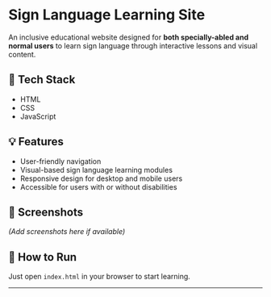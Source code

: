 # Sign Language Learning Site

An inclusive educational website designed for **both specially-abled and normal users** to learn sign language through interactive lessons and visual content.

## 🔧 Tech Stack
- HTML
- CSS
- JavaScript

## 💡 Features
- User-friendly navigation
- Visual-based sign language learning modules
- Responsive design for desktop and mobile users
- Accessible for users with or without disabilities

## 📸 Screenshots
*(Add screenshots here if available)*

## 📂 How to Run
Just open `index.html` in your browser to start learning.

---

